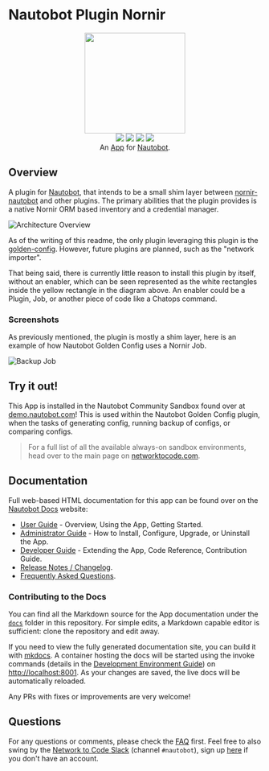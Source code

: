 # Nautobot Plugin Nornir

<p align="center">
  <img src="https://raw.githubusercontent.com/nautobot/nautobot-app-nornir/develop/docs/images/icon-NautobotPluginNornir.png" class="logo" height="200px">
  <br>
  <a href="https://github.com/nautobot/nautobot-app-nornir/actions"><img src="https://github.com/nautobot/nautobot-app-nornir/actions/workflows/ci.yml/badge.svg?branch=main"></a>
  <a href="https://docs.nautobot.com/projects/plugin-nornir/en/latest/"><img src="https://readthedocs.org/projects/nautobot-plugin-nornir/badge/"></a>
  <a href="https://pypi.org/project/nautobot-plugin-nornir/"><img src="https://img.shields.io/pypi/v/nautobot-plugin-nornir"></a>
  <a href="https://pypi.org/project/nautobot-plugin-nornir/"><img src="https://img.shields.io/pypi/dm/nautobot-plugin-nornir"></a>
  <br>
  An <a href="https://networktocode.com/nautobot-apps/">App</a> for <a href="https://nautobot.com/">Nautobot</a>.
</p>

## Overview

A plugin for [Nautobot](https://github.com/nautobot/nautobot), that intends to be a small shim layer between [nornir-nautobot](https://github.com/nautobot/nornir-nautobot) and other plugins. The primary abilities that the plugin provides is a native Nornir ORM based inventory and a credential manager.

![Architecture Overview](https://raw.githubusercontent.com/nautobot/nautobot-plugin-nornir/develop/docs/images/architecture-overview.png)

As of the writing of this readme, the only plugin leveraging this plugin is the [golden-config](https://github.com/nautobot/nautobot-plugin-golden-config). However, future plugins are planned, such as the "network importer".

That being said, there is currently little reason to install this plugin by itself, without an enabler, which can be seen represented as the white rectangles inside the yellow rectangle in the diagram above. An enabler could be a Plugin, Job, or another piece of code like a Chatops command.

### Screenshots

As previously mentioned, the plugin is mostly a shim layer, here is an example of how Nautobot Golden Config uses a Nornir Job.

![Backup Job](https://raw.githubusercontent.com/nautobot/nautobot-plugin-nornir/develop/docs/images/nornir-backup-job.png)

## Try it out!

This App is installed in the Nautobot Community Sandbox found over at [demo.nautobot.com](https://demo.nautobot.com/)! This is used within the Nautobot Golden Config plugin, when the tasks of generating config, running backup of configs, or comparing configs.

> For a full list of all the available always-on sandbox environments, head over to the main page on [networktocode.com](https://www.networktocode.com/nautobot/sandbox-environments/).

## Documentation

Full web-based HTML documentation for this app can be found over on the [Nautobot Docs](https://docs.nautobot.com/projects/plugin-nornir/en/latest/) website:

- [User Guide](https://docs.nautobot.com/projects/plugin-nornir/en/latest/user/app_overview/) - Overview, Using the App, Getting Started.
- [Administrator Guide](https://docs.nautobot.com/projects/plugin-nornir/en/latest/admin/admin_install/) - How to Install, Configure, Upgrade, or Uninstall the App.
- [Developer Guide](https://docs.nautobot.com/projects/plugin-nornir/en/latest/dev/dev_contributing/) - Extending the App, Code Reference, Contribution Guide.
- [Release Notes / Changelog](https://docs.nautobot.com/projects/plugin-nornir/en/latest/admin/release_notes/).
- [Frequently Asked Questions](https://docs.nautobot.com/projects/plugin-nornir/en/latest/user/faq/).

### Contributing to the Docs

You can find all the Markdown source for the App documentation under the [`docs`](https://github.com/nautobot/nautobot-app-nornir/tree/develop/docs) folder in this repository. For simple edits, a Markdown capable editor is sufficient: clone the repository and edit away.

If you need to view the fully generated documentation site, you can build it with [mkdocs](https://www.mkdocs.org/). A container hosting the docs will be started using the invoke commands (details in the [Development Environment Guide](https://docs.nautobot.com/projects/plugin-nornir/en/latest/dev/dev_environment/#docker-development-environment)) on [http://localhost:8001](http://localhost:8001). As your changes are saved, the live docs will be automatically reloaded.

Any PRs with fixes or improvements are very welcome!

## Questions

For any questions or comments, please check the [FAQ](https://docs.nautobot.com/projects/plugin-nornir/en/latest/user/faq/) first. Feel free to also swing by the [Network to Code Slack](https://networktocode.slack.com/) (channel `#nautobot`), sign up [here](http://slack.networktocode.com/) if you don't have an account.
